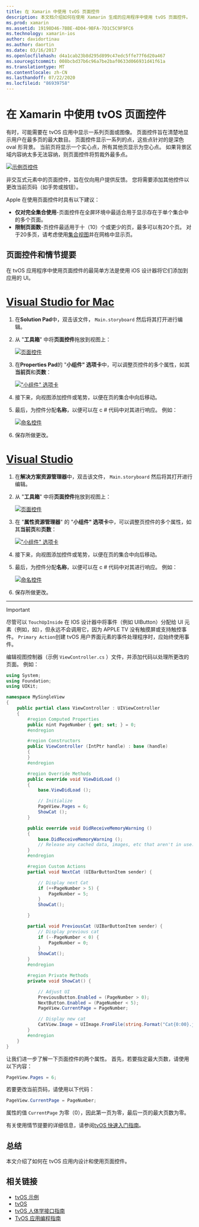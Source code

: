 ```yaml
---
title: 在 Xamarin 中使用 tvOS 页面控件
description: 本文档介绍如何在使用 Xamarin 生成的应用程序中使用 tvOS 页面控件。 它提供页控件的高级说明，讨论如何在情节提要中对其进行设置，并检查如何响应页面更改事件。
ms.prod: xamarin
ms.assetid: 19198D46-7BBE-4D04-9BFA-7D1C5C9F9FC6
ms.technology: xamarin-ios
author: davidortinau
ms.author: daortin
ms.date: 03/16/2017
ms.openlocfilehash: d4a1cab23b8d295d899c47edc5ffe77f6d20a467
ms.sourcegitcommit: 008bcbd37b6c96a7be2baf0633d066931d41f61a
ms.translationtype: MT
ms.contentlocale: zh-CN
ms.lasthandoff: 07/22/2020
ms.locfileid: "86939758"
---
```

# <a name="working-with-tvos-page-controls-in-xamarin"></a>在 Xamarin 中使用 tvOS 页面控件

有时，可能需要在 tvOS 应用中显示一系列页面或图像。 页面控件旨在清楚地显示用户在最多页的最大数目。 页面控件显示一系列的点，这些点针对的是深色 oval 形背景。 当前页将显示一个实心点，所有其他页显示为空心点。 如果背景区域内容纳太多无法容纳，则页面控件将剪裁外最多点。

[![示例页控件](page-controls-images/page01.png)](page-controls-images/page01.png#lightbox)

非交互式元素中的页面控件，旨在仅向用户提供反馈。 您将需要添加其他控件以更改当前页码（如手势或按钮）。

Apple 在使用页面控件时具有以下建议：

- **仅对完全集合使用**-页面控件在全屏环境中最适合用于显示存在于单个集合中的多个页面。
- **限制页面数**-页控件最适用于十（10）个或更少的页，最多可以有20个页。 对于20多页，请考虑使用[集合视图](~/ios/tvos/user-interface/collection-views.md)并在网格中显示页。

<a name="Page-Controls-and-Storyboards"></a>

## <a name="page-controls-and-storyboards"></a>页面控件和情节提要

在 tvOS 应用程序中使用页面控件的最简单方法是使用 iOS 设计器将它们添加到应用的 UI。

# <a name="visual-studio-for-mac"></a>[Visual Studio for Mac](#tab/macos)

1. 在**Solution Pad**中，双击该文件， `Main.storyboard` 然后将其打开进行编辑。
1. 从 "**工具箱**" 中将**页面控件**拖放到视图上：

    [![页面控件](page-controls-images/page02.png)](page-controls-images/page02.png#lightbox)
1. 在**Properties Pad**的 "**小组件" 选项卡**中，可以调整页控件的多个属性，如其**当前页**和**页数**：

    [!["小组件" 选项卡](page-controls-images/page03.png)](page-controls-images/page03.png#lightbox)
1. 接下来，向视图添加控件或笔势，以便在页的集合中向后移动。
1. 最后，为控件分配**名称**，以便可以在 c # 代码中对其进行响应。 例如：

    [![命名控件](page-controls-images/page04.png)](page-controls-images/page04.png#lightbox)
1. 保存所做更改。

# <a name="visual-studio"></a>[Visual Studio](#tab/windows)

1. 在**解决方案资源管理器**中，双击该文件， `Main.storyboard` 然后将其打开进行编辑。
1. 从 "**工具箱**" 中将**页面控件**拖放到视图上：

    [![页面控件](page-controls-images/page02-vs.png)](page-controls-images/page02-vs.png#lightbox)
1. 在 "**属性资源管理器**" 的 "**小组件" 选项卡**中，可以调整页控件的多个属性，如其**当前页**和**页数**：

    [!["小组件" 选项卡](page-controls-images/page03-vs.png)](page-controls-images/page03-vs.png#lightbox)
1. 接下来，向视图添加控件或笔势，以便在页的集合中向后移动。
1. 最后，为控件分配**名称**，以便可以在 c # 代码中对其进行响应。 例如：

    [![命名控件](page-controls-images/page04-vs.png)](page-controls-images/page04-vs.png#lightbox)
1. 保存所做更改。

-----

> [!IMPORTANT]
> 尽管可以 `TouchUpInside` 在 IOS 设计器中将事件（例如 UIButton）分配给 UI 元素（例如，如），但永远不会调用它，因为 APPLE TV 没有触摸屏或支持触控事件。 `Primary Action`创建 tvOS 用户界面元素的事件处理程序时，应始终使用事件。

编辑视图控制器（示例 `ViewController.cs` ）文件，并添加代码以处理所更改的页面。 例如：

```csharp
using System;
using Foundation;
using UIKit;

namespace MySingleView
{
    public partial class ViewController : UIViewController
    {
        #region Computed Properties
        public nint PageNumber { get; set; } = 0;
        #endregion

        #region Constructors
        public ViewController (IntPtr handle) : base (handle)
        {
        }
        #endregion

        #region Override Methods
        public override void ViewDidLoad ()
        {
            base.ViewDidLoad ();

            // Initialize
            PageView.Pages = 6;
            ShowCat ();
        }

        public override void DidReceiveMemoryWarning ()
        {
            base.DidReceiveMemoryWarning ();
            // Release any cached data, images, etc that aren't in use.
        }
        #endregion

        #region Custom Actions
        partial void NextCat (UIBarButtonItem sender) {

            // Display next Cat
            if (++PageNumber > 5) {
                PageNumber = 5;
            }
            ShowCat();

        }

        partial void PreviousCat (UIBarButtonItem sender) {
            // Display previous cat
            if (--PageNumber < 0) {
                PageNumber = 0;
            }
            ShowCat();
        }
        #endregion

        #region Private Methods
        private void ShowCat() {

            // Adjust UI
            PreviousButton.Enabled = (PageNumber > 0);
            NextButton.Enabled = (PageNumber < 5);
            PageView.CurrentPage = PageNumber;

            // Display new cat
            CatView.Image = UIImage.FromFile(string.Format("Cat{0:00}.jpg",PageNumber+1));
        }
        #endregion
    }
}
```

让我们进一步了解一下页面控件的两个属性。 首先，若要指定最大页数，请使用以下内容：

```csharp
PageView.Pages = 6;
```

若要更改当前页码，请使用以下代码：

```csharp
PageView.CurrentPage = PageNumber;
```

属性的值 `CurrentPage` 为零（0），因此第一页为零，最后一页的最大页数为零。

有关使用情节提要的详细信息，请参阅[tvOS 快速入门指南](~/ios/tvos/get-started/hello-tvos.md)。

<a name="Summary"></a>

## <a name="summary"></a>总结

本文介绍了如何在 tvOS 应用内设计和使用页面控件。

## <a name="related-links"></a>相关链接

- [tvOS 示例](https://docs.microsoft.com/samples/browse/?products=xamarin&term=Xamarin.iOS+tvOS)
- [tvOS](https://developer.apple.com/tvos/)
- [tvOS 人体学接口指南](https://developer.apple.com/tvos/human-interface-guidelines/)
- [TvOS 应用编程指南](https://developer.apple.com/library/prerelease/tvos/documentation/General/Conceptual/AppleTV_PG/)
